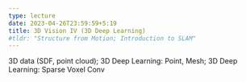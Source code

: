 ```yaml
---
type: lecture
date: 2023-04-26T23:59:59+5:19
title: 3D Vision IV (3D Deep Learning)
#tldr: "Structure from Motion; Introduction to SLAM"
---
```

3D data (SDF, point cloud); 3D Deep Learning: Point, Mesh; 3D Deep Learning: Sparse Voxel Conv

